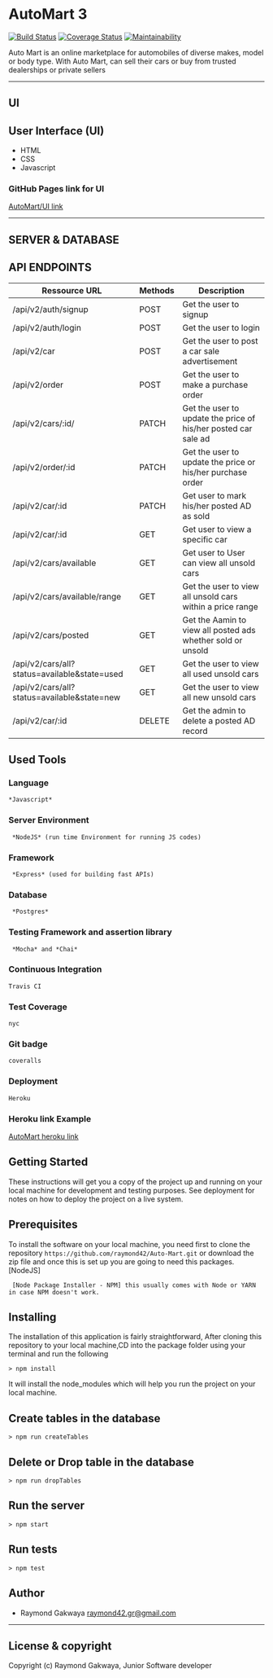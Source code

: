 # AutoMart 3
[![Build Status](https://travis-ci.com/raymond42/Automart-3.svg?branch=develop)](https://travis-ci.com/raymond42/Automart-3) [![Coverage Status](https://coveralls.io/repos/github/raymond42/Automart-3/badge.svg?branch=develop)](https://coveralls.io/github/raymond42/Automart-3?branch=develop) [![Maintainability](https://api.codeclimate.com/v1/badges/180ed7d088d73eb639eb/maintainability)](https://codeclimate.com/github/raymond42/Automart-3/maintainability)

Auto Mart is an online marketplace for automobiles of diverse makes, model or body type. With
Auto Mart,  can sell their cars or buy from trusted dealerships or private sellers

------------------------------------------------------------------------------

## UI

## User Interface (UI)
* HTML
* CSS
* Javascript

### GitHub Pages link for UI
[AutoMart/UI link](https://raymond42.github.io/Auto-Mart/UI)

---------------------------------------------------------------------

## SERVER & DATABASE

## API ENDPOINTS

| Ressource URL | Methods  | Description  |
| ------- | --- | --- |
| /api/v2/auth/signup| POST | Get the user to signup |
| /api/v2/auth/login | POST | Get the user to login |
| /api/v2/car | POST | Get the user to post a car sale advertisement |
| /api/v2/order | POST | Get the user to make a purchase order |
| /api/v2/cars/:id/ | PATCH | Get the user to update the price of his/her posted car sale ad |
| /api/v2/order/:id | PATCH | Get the user to update the price or his/her purchase order |
| /api/v2/car/:id | PATCH | Get user to mark his/her posted AD as sold  |
| /api/v2/car/:id | GET | Get user to view a specific car |
| /api/v2/cars/available | GET | Get user to User can view all unsold cars |
| /api/v2/cars/available/range | GET | Get the user to view all unsold cars within a price range |
| /api/v2/cars/posted | GET | Get the Aamin to view all posted ads whether sold or unsold |
| /api/v2/cars/all?status=available&state=used | GET | Get the user to view all used unsold cars |
| /api/v2/cars/all?status=available&state=new | GET | Get the user to view all new unsold cars |
| /api/v2/car/:id | DELETE | Get the admin to delete a posted AD record |

## Used Tools

### Language
```
*Javascript*
```
### Server Environment
```
 *NodeJS* (run time Environment for running JS codes)
 ```
### Framework
```
 *Express* (used for building fast APIs)
 ```
### Database
```
 *Postgres*
 ```
### Testing Framework and assertion library
```
 *Mocha* and *Chai*
 ```
### Continuous Integration
```
Travis CI
```
### Test Coverage
```
nyc
```
### Git badge
```
coveralls
```
### Deployment
```
Heroku
```
### Heroku link Example
[AutoMart heroku link](https://automart3.herokuapp.com/)

## Getting Started
These instructions will get you a copy of the project up and running on your local machine for development and testing purposes. See deployment for notes on how to deploy the project on a live system.

## Prerequisites
To install the software on your local machine, you need first to clone the repository ```https://github.com/raymond42/Auto-Mart.git``` or download the zip file and once this is set up you are going to need this packages. [NodeJS]

```
 [Node Package Installer - NPM] this usually comes with Node or YARN in case NPM doesn't work.
```

## Installing
The installation of this application is fairly straightforward, After cloning this repository to your local machine,CD into the package folder using your terminal and run the following

```
> npm install
```

It will install the node_modules which will help you run the project on your local machine.

## Create tables in the database
```
> npm run createTables
```
## Delete or Drop table in the database
```
> npm run dropTables
```
## Run the server
```
> npm start
```
## Run tests
```
> npm test
```


## Author
- Raymond Gakwaya <raymond42.gr@gmail.com>

---

## License & copyright
Copyright (c) Raymond Gakwaya, Junior Software developer
